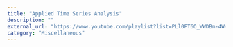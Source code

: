 ```yaml
---
title: "Applied Time Series Analysis"
description: ""
external_url: "https://www.youtube.com/playlist?list=PLl0FT6O_WWDBm-4W-eoK34omYmEMseQDX"
category: "Miscellaneous"
---
```

